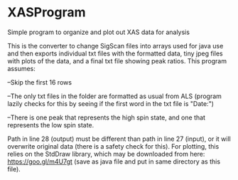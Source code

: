 # XASProgram
Simple program to organize and plot out XAS data for analysis

This is the converter to change SigScan files into arrays used for java use and then exports individual txt files with the formatted data, tiny jpeg files with plots of the data, and a final txt file showing peak ratios.
This program assumes:

  –Skip the first 16 rows
  
  –The only txt files in the folder are formatted as usual from ALS (program lazily checks for this by seeing if the first word in the txt file is "Date:")
  
  –There is one peak that represents the high spin state, and one that represents the low spin state.

Path in line 28 (output) must be different than path in line 27 (input), or it will overwrite original data (there is a safety check for this).
For plotting, this relies on the StdDraw library, which may be downloaded from here: https://goo.gl/m4U7gt (save as java file and put in same directory as this file).
